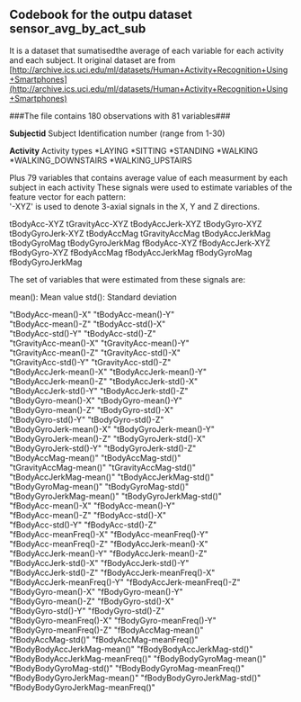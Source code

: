 Codebook for the outpu dataset sensor_avg_by_act_sub
------------
It is a dataset that sumatisedthe average of each variable for each activity and each subject.
It original dataset are from [http://archive.ics.uci.edu/ml/datasets/Human+Activity+Recognition+Using+Smartphones](http://archive.ics.uci.edu/ml/datasets/Human+Activity+Recognition+Using+Smartphones) 

###The file contains 180 observations with 81 variables###

**Subjectid**
      Subject Identification number (range from 1-30)

**Activity**
      Activity types 
      *LAYING
      *SITTING
      *STANDING
      *WALKING
      *WALKING_DOWNSTAIRS
      *WALKING_UPSTAIRS

Plus 79 variables that contains average value of each measurment by each subject in each activity
These signals were used to estimate variables of the feature vector for each pattern:  
'-XYZ' is used to denote 3-axial signals in the X, Y and Z directions.

tBodyAcc-XYZ
tGravityAcc-XYZ
tBodyAccJerk-XYZ
tBodyGyro-XYZ
tBodyGyroJerk-XYZ
tBodyAccMag
tGravityAccMag
tBodyAccJerkMag
tBodyGyroMag
tBodyGyroJerkMag
fBodyAcc-XYZ
fBodyAccJerk-XYZ
fBodyGyro-XYZ
fBodyAccMag
fBodyAccJerkMag
fBodyGyroMag
fBodyGyroJerkMag

The set of variables that were estimated from these signals are: 

mean(): Mean value
std(): Standard deviation

"tBodyAcc-mean()-X"               "tBodyAcc-mean()-Y"              
"tBodyAcc-mean()-Z"               "tBodyAcc-std()-X"               
"tBodyAcc-std()-Y"                "tBodyAcc-std()-Z"               
"tGravityAcc-mean()-X"            "tGravityAcc-mean()-Y"           
"tGravityAcc-mean()-Z"            "tGravityAcc-std()-X"            
"tGravityAcc-std()-Y"             "tGravityAcc-std()-Z"            
"tBodyAccJerk-mean()-X"           "tBodyAccJerk-mean()-Y"          
"tBodyAccJerk-mean()-Z"           "tBodyAccJerk-std()-X"           
"tBodyAccJerk-std()-Y"            "tBodyAccJerk-std()-Z"           
"tBodyGyro-mean()-X"              "tBodyGyro-mean()-Y"             
"tBodyGyro-mean()-Z"              "tBodyGyro-std()-X"              
"tBodyGyro-std()-Y"               "tBodyGyro-std()-Z"              
"tBodyGyroJerk-mean()-X"          "tBodyGyroJerk-mean()-Y"         
"tBodyGyroJerk-mean()-Z"          "tBodyGyroJerk-std()-X"          
"tBodyGyroJerk-std()-Y"           "tBodyGyroJerk-std()-Z"          
"tBodyAccMag-mean()"              "tBodyAccMag-std()"              
"tGravityAccMag-mean()"           "tGravityAccMag-std()"           
"tBodyAccJerkMag-mean()"          "tBodyAccJerkMag-std()"          
"tBodyGyroMag-mean()"             "tBodyGyroMag-std()"             
"tBodyGyroJerkMag-mean()"         "tBodyGyroJerkMag-std()"         
"fBodyAcc-mean()-X"               "fBodyAcc-mean()-Y"              
"fBodyAcc-mean()-Z"               "fBodyAcc-std()-X"               
"fBodyAcc-std()-Y"                "fBodyAcc-std()-Z"               
"fBodyAcc-meanFreq()-X"           "fBodyAcc-meanFreq()-Y"          
"fBodyAcc-meanFreq()-Z"           "fBodyAccJerk-mean()-X"          
"fBodyAccJerk-mean()-Y"           "fBodyAccJerk-mean()-Z"          
"fBodyAccJerk-std()-X"            "fBodyAccJerk-std()-Y"           
"fBodyAccJerk-std()-Z"            "fBodyAccJerk-meanFreq()-X"      
"fBodyAccJerk-meanFreq()-Y"       "fBodyAccJerk-meanFreq()-Z"      
"fBodyGyro-mean()-X"              "fBodyGyro-mean()-Y"             
"fBodyGyro-mean()-Z"              "fBodyGyro-std()-X"              
"fBodyGyro-std()-Y"               "fBodyGyro-std()-Z"              
"fBodyGyro-meanFreq()-X"          "fBodyGyro-meanFreq()-Y"         
"fBodyGyro-meanFreq()-Z"          "fBodyAccMag-mean()"             
"fBodyAccMag-std()"               "fBodyAccMag-meanFreq()"         
"fBodyBodyAccJerkMag-mean()"      "fBodyBodyAccJerkMag-std()"      
"fBodyBodyAccJerkMag-meanFreq()"  "fBodyBodyGyroMag-mean()"        
"fBodyBodyGyroMag-std()"          "fBodyBodyGyroMag-meanFreq()"    
"fBodyBodyGyroJerkMag-mean()"     "fBodyBodyGyroJerkMag-std()"     
"fBodyBodyGyroJerkMag-meanFreq()"
